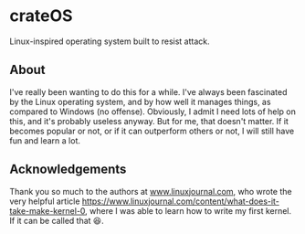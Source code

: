 # crateOS
Linux-inspired operating system built to resist attack.

## About
I've really been wanting to do this for a while. I've always been fascinated by the Linux operating system, and by how well it manages things, as compared to Windows (no offense). Obviously, I admit I need lots of help on this, and it's probably useless anyway. But for me, that doesn't matter. If it becomes popular or not, or if it can outperform others or not, I will still have fun and learn a lot.

## Acknowledgements
Thank you so much to the authors at www.linuxjournal.com, who wrote the very helpful article https://www.linuxjournal.com/content/what-does-it-take-make-kernel-0, where I was able to learn how to write my first kernel. If it can be called that 😆.
